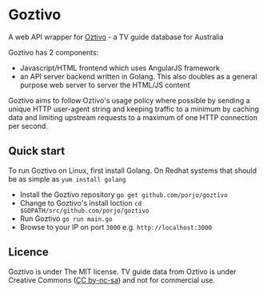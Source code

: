 Goztivo
=======

A web API wrapper for [Oztivo](http://www.oztivo.net) - a TV guide database for Australia

Goztivo has 2 components:

* Javascript/HTML frontend which uses AngularJS framework
* an API server backend written in Golang. This also doubles as a general purpose web server
to server the HTML/JS content

Goztivo aims to follow Oztivo's usage policy where possible by sending a unique HTTP 
user-agent string and keeping traffic to a minimum by caching data and limiting upstream 
requests to a maximum of one HTTP connection per second.

## Quick start

To run Goztivo on Linux, first install Golang. On Redhat systems that should be as simple as `yum install golang`

- Install the Goztivo repository `go get github.com/porjo/goztivo`
- Change to Goztivo's install loction `cd $GOPATH/src/github.com/porjo/goztivo`
- Run Goztivo `go run main.go`
- Browse to your IP on port `3000` e.g. `http://localhost:3000`

## Licence

Goztivo is under The MIT license. TV guide data from Oztivo is under Creative Commons ([CC by-nc-sa](http://creativecommons.org/licenses/by-nc-sa/2.5/au/)) and not for commercial use.

